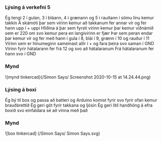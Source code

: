 ### Lýsing á verkefni 5 
Ég tengi 2 í gulan, 3 í bláann, 4 í grænann og 5 í rauðann
í sömu línu kemur takkin
Á skámóti þar sem vírinn kemur að takkanum fer annar vír og fer hann upp í + uppi 
Hliðina á þar sem fyrsti vírinn kemur þar kemur viðnámið sem er 220 om 
svo kemur pera en langivírinn er fjær 
Þar sem peran endar þar kemur vír og fer með hann í 
gula í 8, blái í 9, grænn í 10 og rauður í 11
Vírinn sem er hinumeginn sameinast allir í + og fara þeira svo saman í GND
Vírinn fyrir hátalarann fer frá 12 og svo að hátalaranum
Frá hátalaranum fer hann svo í GND
### Mynd
!{mynd tinkercad}(/Simon Says/ Screenshot 2020-10-15 at 14.24.44.png)
### Lýsing á boxi
Ég bý til box og passa að batterí og Arduino komist fyrir svo fyrir ofan kemur brauðbrettið 
Ég geri göt fyrir takkana og ljósin 
Ég geri lítil handhöng á efra boxið svo einfaldara sé að vinna með það
### Mynd
![box tinkercad] (/Simon Says/ Simon Says.svg)
